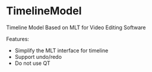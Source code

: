 # TimelineModel
Timeline Model Based on MLT for Video Editing Software

Features:
* Simplify the MLT interface for timeline
* Support undo/redo
* Do not use QT
